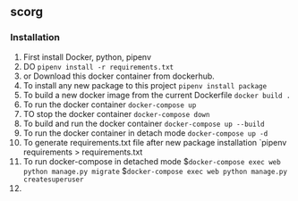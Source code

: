## scorg

### Installation

1. First install Docker, python, pipenv
2. DO `pipenv install -r requirements.txt`
3. or Download this docker container from dockerhub.
4. To install any new package to this project
   `pipenv install package`
5. To build a new docker image from the current Dockerfile
   `docker build . `
6. To run the docker container
   `docker-compose up`
7. TO stop the docker container
   `docker-compose down`
7. To build and run the docker container
   `docker-compose up --build`
8. To run the docker container in detach mode
   `docker-compose up -d`
9. To generate requirements.txt file after new package installation 
   `pipenv requirements > requirements.txt
10. To run docker-compose in detached mode
   $`docker-compose exec web python manage.py migrate`
   $`docker-compose exec web python manage.py createsuperuser`
11. 

